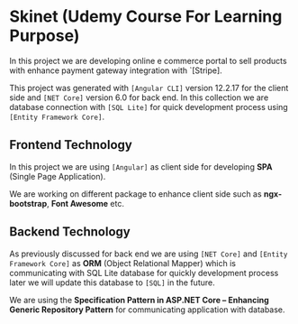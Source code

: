 # Skinet (Udemy Course For Learning Purpose)
In this project we are developing online e commerce portal to sell products with enhance payment gateway integration with `[Stripe].

This project was generated with `[Angular CLI]` version 12.2.17 for the client side and `[NET Core]` version 6.0 for back end.
In this collection we are database connection with `[SQL Lite]` for quick development process using `[Entity Framework Core]`.

## Frontend Technology

In this project we are using `[Angular]` as client side for developing **SPA** (Single Page Application).

We are working on different package to enhance client side such as **ngx-bootstrap**, **Font Awesome** etc.

## Backend Technology

As previously discussed for back end we are using `[NET Core]` and `[Entity Framework Core]` as **ORM**  (Object Relational Mapper) which is communicating with SQL Lite database for quickly development process later we will update this database to `[SQL]` in the future.

We are using the **Specification Pattern in ASP.NET Core – Enhancing Generic Repository Pattern** for communicating application with database.
